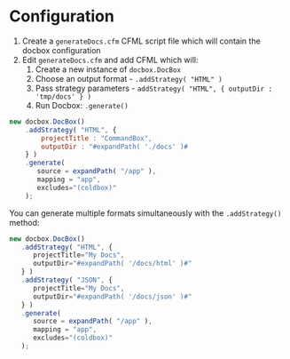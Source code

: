 # Configuration

1. Create a `generateDocs.cfm` CFML script file which will contain the docbox configuration
2. Edit `generateDocs.cfm` and add CFML which will:
   1. Create a new instance of `docbox.DocBox`
   2. Choose an output format - `.addStrategy( "HTML" )`
   3. Pass strategy parameters - `addStrategy( "HTML", { outputDir : 'tmp/docs' } )`
   4. Run Docbox: `.generate()`

```javascript
new docbox.DocBox()
    .addStrategy( "HTML", {
        projectTitle : "CommandBox",
        outputDir : "#expandPath( './docs' )#
    } )
    .generate(
       source = expandPath( "/app" ),
       mapping = "app",
       excludes="(coldbox)"
    );
```

You can generate multiple formats simultaneously with the `.addStrategy()` method:

```javascript
new docbox.DocBox()
   .addStrategy( "HTML", {
      projectTitle="My Docs",
      outputDir="#expandPath( '/docs/html' )#"
   } )
   .addStrategy( "JSON", {
      projectTitle="My Docs",
      outputDir="#expandPath( '/docs/json' )#"
   } )
   .generate(
      source = expandPath( "/app" ),
      mapping = "app",
      excludes="(coldbox)"
   );
```

